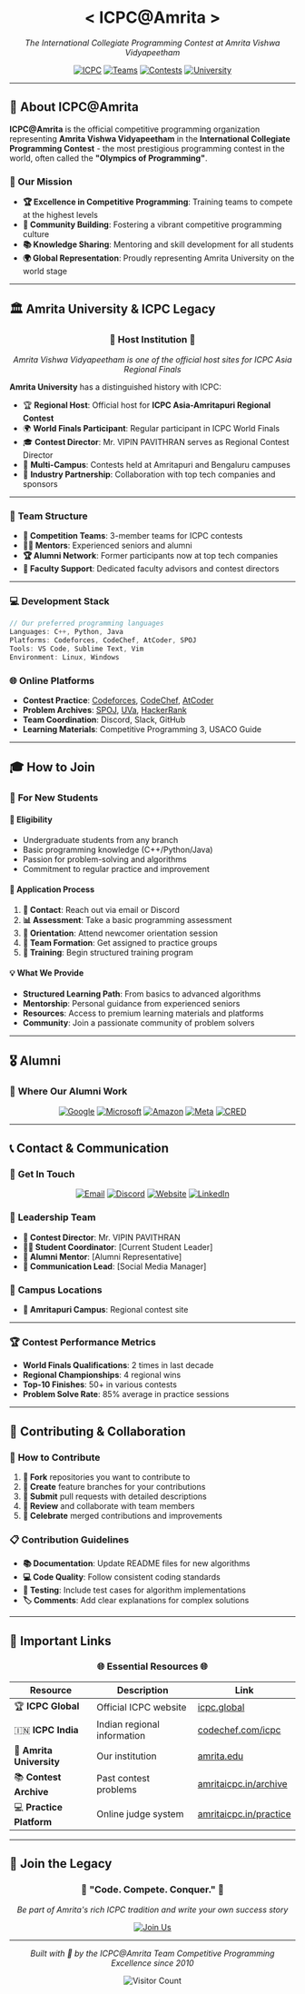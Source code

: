 <div align="center">

# < ICPC@Amrita >

*The International Collegiate Programming Contest at Amrita Vishwa Vidyapeetham*

[![ICPC](https://img.shields.io/badge/ICPC-World%20Finals%20Participant-1a365d?style=for-the-badge&logo=data:image/svg+xml;base64,PHN2ZyB3aWR0aD0iMjQiIGhlaWdodD0iMjQiIHZpZXdCb3g9IjAgMCAyNCAyNCIgZmlsbD0ibm9uZSIgeG1sbnM9Imh0dHA6Ly93d3cudzMub3JnLzIwMDAvc3ZnIj4KPHBhdGggZD0iTTEyIDJMMTMuMDkgOC4yNkwyMCA5TDEzLjA5IDE1Ljc0TDEyIDIyTDEwLjkxIDE1Ljc0TDQgOUwxMC45MSA4LjI2TDEyIDJaIiBmaWxsPSIjZmZmZmZmIi8+Cjwvc3ZnPgo=)](https://icpc.global)
[![Teams](https://img.shields.io/badge/Active%20Teams-50+-173679?style=for-the-badge)](https://github.com/orgs/ICPC-Amrita/teams)
[![Contests](https://img.shields.io/badge/Contests%20Participated-25+-2c5282?style=for-the-badge)](https://icpc.global)
[![University](https://img.shields.io/badge/University-Amrita%20Vishwa%20Vidyapeetham-3182ce?style=for-the-badge)](https://amrita.edu)

</div>

---

## 🌟 About ICPC@Amrita

**ICPC@Amrita** is the official competitive programming organization representing **Amrita Vishwa Vidyapeetham** in the **International Collegiate Programming Contest** - the most prestigious programming contest in the world, often called the **"Olympics of Programming"**.

### 🎯 Our Mission
- **🏆 Excellence in Competitive Programming**: Training teams to compete at the highest levels
- **🤝 Community Building**: Fostering a vibrant competitive programming culture
- **📚 Knowledge Sharing**: Mentoring and skill development for all students
- **🌍 Global Representation**: Proudly representing Amrita University on the world stage

---

## 🏛️ Amrita University & ICPC Legacy

<div align="center">

### 🌟 **Host Institution** 🌟
*Amrita Vishwa Vidyapeetham is one of the official host sites for ICPC Asia Regional Finals*

</div>

**Amrita University** has a distinguished history with ICPC:

- 🏆 **Regional Host**: Official host for **ICPC Asia-Amritapuri Regional Contest**
- 🌍 **World Finals Participant**: Regular participant in ICPC World Finals
- 🎓 **Contest Director**: Mr. VIPIN PAVITHRAN serves as Regional Contest Director
- 📍 **Multi-Campus**: Contests held at Amritapuri and Bengaluru campuses
- 🤝 **Industry Partnership**: Collaboration with top tech companies and sponsors

---

### 👥 **Team Structure**
- **🎯 Competition Teams**: 3-member teams for ICPC contests
- **🧑‍🏫 Mentors**: Experienced seniors and alumni
- **🏆 Alumni Network**: Former participants now at top tech companies
- **🤝 Faculty Support**: Dedicated faculty advisors and contest directors

---

### 💻 **Development Stack**
```cpp
// Our preferred programming languages
Languages: C++, Python, Java
Platforms: Codeforces, CodeChef, AtCoder, SPOJ
Tools: VS Code, Sublime Text, Vim
Environment: Linux, Windows
```

### 🌐 **Online Platforms**
- **Contest Practice**: [Codeforces](https://codeforces.com), [CodeChef](https://codechef.com), [AtCoder](https://atcoder.jp)
- **Problem Archives**: [SPOJ](https://spoj.com), [UVa](https://uva.onlinejudge.org), [HackerRank](https://hackerrank.com)
- **Team Coordination**: Discord, Slack, GitHub
- **Learning Materials**: Competitive Programming 3, USACO Guide

---

## 🎓 How to Join

### 👋 **For New Students**

#### 🌟 **Eligibility**
- Undergraduate students from any branch
- Basic programming knowledge (C++/Python/Java)
- Passion for problem-solving and algorithms
- Commitment to regular practice and improvement

#### 📝 **Application Process**
1. **🔗 Contact**: Reach out via email or Discord
2. **📊 Assessment**: Take a basic programming assessment
3. **🤝 Orientation**: Attend newcomer orientation session
4. **🎯 Team Formation**: Get assigned to practice groups
5. **🚀 Training**: Begin structured training program

#### 💡 **What We Provide**
- **Structured Learning Path**: From basics to advanced algorithms
- **Mentorship**: Personal guidance from experienced seniors
- **Resources**: Access to premium learning materials and platforms
- **Community**: Join a passionate community of problem solvers

---

## 🎖️ Alumni

### 🌟 **Where Our Alumni Work**
<div align="center">

[![Google](https://img.shields.io/badge/Google-4285F4?style=for-the-badge&logo=google&logoColor=white)](https://google.com)
[![Microsoft](https://img.shields.io/badge/Microsoft-0078D4?style=for-the-badge&logo=microsoft&logoColor=white)](https://microsoft.com)
[![Amazon](https://img.shields.io/badge/Amazon-FF9900?style=for-the-badge&logo=amazon&logoColor=white)](https://amazon.com)
[![Meta](https://img.shields.io/badge/Meta-1877F2?style=for-the-badge&logo=meta&logoColor=white)](https://meta.com)
[![CRED](https://img.shields.io/badge/CRED-1A1A1A?style=for-the-badge&logo=cred&logoColor=white)](https://cred.club)

</div>

---

## 📞 Contact & Communication

### 📱 **Get In Touch**

<div align="center">

[![Email](https://img.shields.io/badge/Email-icpc%40amrita.edu-1a365d?style=for-the-badge&logo=gmail&logoColor=white)](mailto:icpc@amrita.edu)
[![Discord](https://img.shields.io/badge/Discord-ICPC%20Amrita-173679?style=for-the-badge&logo=discord&logoColor=white)](https://discord.gg/bgnbXGDsqe)
[![Website](https://img.shields.io/badge/Website-amritaicpc.in-2c5282?style=for-the-badge&logo=internetexplorer&logoColor=white)](https://amritaicpc.in)
[![LinkedIn](https://img.shields.io/badge/LinkedIn-ICPC%20Amrita-3182ce?style=for-the-badge&logo=linkedin&logoColor=white)](https://www.linkedin.com/in/icpcamrita/)

</div>

### 👥 **Leadership Team**
- **🎯 Contest Director**: Mr. VIPIN PAVITHRAN
- **👨‍💻 Student Coordinator**: [Current Student Leader]
- **🤝 Alumni Mentor**: [Alumni Representative]
- **📱 Communication Lead**: [Social Media Manager]

### 📍 **Campus Locations**
- **🏫 Amritapuri Campus**: Regional contest site
---

### 🏆 **Contest Performance Metrics**
- **World Finals Qualifications**: 2 times in last decade
- **Regional Championships**: 4 regional wins
- **Top-10 Finishes**: 50+ in various contests
- **Problem Solve Rate**: 85% average in practice sessions

---

## 🌟 Contributing & Collaboration

### 🤝 **How to Contribute**
1. **🍴 Fork** repositories you want to contribute to
2. **🔧 Create** feature branches for your contributions
3. **📝 Submit** pull requests with detailed descriptions
4. **👀 Review** and collaborate with team members
5. **🎉 Celebrate** merged contributions and improvements

### 📋 **Contribution Guidelines**
- **📚 Documentation**: Update README files for new algorithms
- **💻 Code Quality**: Follow consistent coding standards
- **🧪 Testing**: Include test cases for algorithm implementations
- **🏷️ Comments**: Add clear explanations for complex solutions

---

## 🔗 Important Links

<div align="center">

### 🌐 **Essential Resources** 🌐

</div>

| Resource | Description | Link |
|----------|-------------|------|
| 🏆 **ICPC Global** | Official ICPC website | [icpc.global](https://icpc.global) |
| 🇮🇳 **ICPC India** | Indian regional information | [codechef.com/icpc](https://codechef.com/icpc) |
| 🏫 **Amrita University** | Our institution | [amrita.edu](https://amrita.edu) |
| 📚 **Contest Archive** | Past contest problems | [amritaicpc.in/archive](https://amritaicpc.in/archive) |
| 💻 **Practice Platform** | Online judge system | [amritaicpc.in/practice](https://amritaicpc.in/practice) |

---

## 🎊 Join the Legacy

<div align="center">

### 🌟 **"Code. Compete. Conquer."** 🌟

*Be part of Amrita's rich ICPC tradition and write your own success story*

[![Join Us](https://img.shields.io/badge/Join%20ICPC%40Amrita-Start%20Your%20Journey-1a365d?style=for-the-badge&logo=rocket&logoColor=white)](mailto:icpc@amrita.edu)

---

*Built with 💙 by the ICPC@Amrita Team*
*Competitive Programming Excellence since 2010*

![Visitor Count](https://visitor-badge.laobi.icu/badge?page_id=ICPC-Amrita.ICPC-Amrita&style=flat-square&color=1a365d)

</div>

